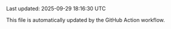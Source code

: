 Last updated: 2025-09-29 18:16:30 UTC

This file is automatically updated by the GitHub Action workflow.
